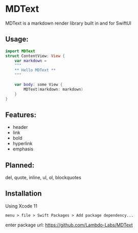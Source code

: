 # MDText

MDText is a markdown render library built in and for SwiftUI


## Usage:
```swift
import MDText
struct ContentView: View {
    var markdown = 
    """
    ** Hello MDText **
    """
    
    var body: some View {
        MDText(markdown: markdown)
    }
}
```

##  Features:
- header 
- link 
- bold
- hyperlink
- emphasis
 

## Planned: 

del, quote, inline, ul, ol, blockquotes

## Installation
Using Xcode 11

```
menu > file > Swift Packages > Add package dependency...
```

enter package url: https://github.com/Lambdo-Labs/MDText

